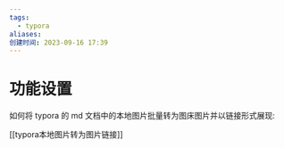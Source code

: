 ```yaml
---
tags:
  - typora
aliases: 
创建时间: 2023-09-16 17:39
---
```

# 功能设置


如何将 typora 的 md 文档中的本地图片批量转为图床图片并以链接形式展现:

[[typora本地图片转为图片链接]]
